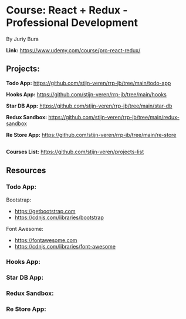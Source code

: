 # Course: React + Redux - Professional Development

By Juriy Bura

**Link:** https://www.udemy.com/course/pro-react-redux/

## Projects:

**Todo App:** https://github.com/stijn-veren/rrp-jb/tree/main/todo-app

**Hooks App:** https://github.com/stijn-veren/rrp-jb/tree/main/hooks

**Star DB App:** https://github.com/stijn-veren/rrp-jb/tree/main/star-db

**Redux Sandbox:** https://github.com/stijn-veren/rrp-jb/tree/main/redux-sandbox

**Re Store App:** https://github.com/stijn-veren/rrp-jb/tree/main/re-store

##

**Courses List:** https://github.com/stijn-veren/projects-list

##

## Resources

### Todo App:

Bootstrap:

- https://getbootstrap.com
- https://cdnjs.com/libraries/bootstrap

Font Awesome:

- https://fontawesome.com
- https://cdnjs.com/libraries/font-awesome

### Hooks App:

### Star DB App:

### Redux Sandbox:

### Re Store App:
